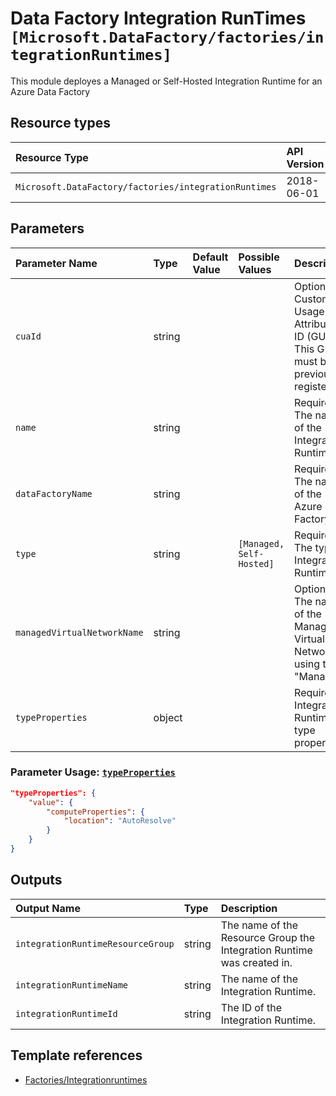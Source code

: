 # Data Factory Integration RunTimes `[Microsoft.DataFactory/factories/integrationRuntimes]`

This module deployes a Managed or Self-Hosted Integration Runtime for an Azure Data Factory
## Resource types

| Resource Type | API Version |
| :-- | :-- |
| `Microsoft.DataFactory/factories/integrationRuntimes` | 2018-06-01 |

## Parameters

| Parameter Name | Type | Default Value | Possible Values | Description |
| :-- | :-- | :-- | :-- | :-- |
| `cuaId` | string |  |  | Optional. Customer Usage Attribution ID (GUID). This GUID must be previously registered|
| `name` | string |  |  | Required. The name of the Integration Runtime. |
| `dataFactoryName` | string |  |  | Required. The name of the Azure Data Factory |
| `type` | string |  | `[Managed, Self-Hosted]`  | Required. The type of Integration Runtime |
| `managedVirtualNetworkName` | string |  |  | Optional. The name of the Managed Virtual Network if using type "Managed". |
| `typeProperties` | object |  |  | Required. Integration Runtime type properties. |

### Parameter Usage: [`typeProperties`](https://docs.microsoft.com/en-us/azure/templates/microsoft.datafactory/factories/integrationruntimes?tabs=bicep#integrationruntime-objects)

```json
"typeProperties": {
    "value": {
        "computeProperties": {
            "location": "AutoResolve"
        }
    }
}

```

## Outputs

| Output Name | Type | Description |
| :-- | :-- | :-- |
| `integrationRuntimeResourceGroup` | string | The name of the Resource Group the Integration Runtime was created in. |
| `integrationRuntimeName` | string | The name of the Integration Runtime. |
| `integrationRuntimeId` | string | The ID of the Integration Runtime. |

## Template references

- [Factories/Integrationruntimes](https://docs.microsoft.com/en-us/azure/templates/Microsoft.DataFactory/2018-06-01/factories/integrationRuntimes)
